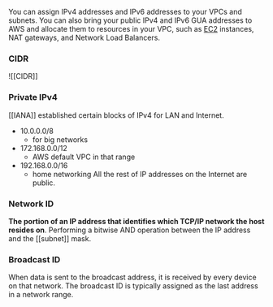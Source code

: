You can assign IPv4 addresses and IPv6 addresses to your VPCs and subnets. You can also bring your public IPv4 and IPv6 GUA addresses to AWS and allocate them to resources in your VPC, such as [EC2](EC2.md) instances, NAT gateways, and Network Load Balancers.

### CIDR
![[CIDR]]

### Private IPv4
[[IANA]] established certain blocks of IPv4 for LAN and Internet.

- 10.0.0.0/8
	- for big networks
- 172.168.0.0/12
	- AWS default VPC in that range
- 192.168.0.0/16
	- home networking
All the rest of IP addresses on the Internet are public.

### Network ID
**The portion of an IP address that identifies which TCP/IP network the host resides on**. Performing a bitwise AND operation between the IP address and the [[subnet]] mask.

### Broadcast ID
When data is sent to the broadcast address, it is received by every device on that network. The broadcast ID is typically assigned as the last address in a network range.